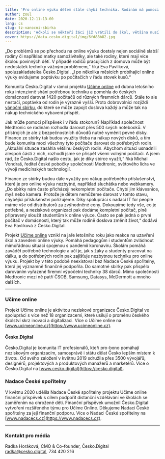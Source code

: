 ```yaml
---
title: 'Pro online výuku dětem stále chybí technika. Rodinám má pomoci vánoční sbírka „Letos vzdělání, příště ponožky“'
author: zoul
date: 2020-12-11-13-00
lang: cs
slug: tz-vanocni-sbirka
description: 'Ačkoli se někteří žáci již vrátili do škol, většina musí stále spoléhat na online výuku z domova. Řada z nich však ani po měsících distanční výuky stále nemá přístup k potřebné technice. Právě těm má pomoci vánoční finanční sbírka „Letos vzdělání, příště ponožky“, kterou organizují expertní dobrovolníci z organizace Česko.Digital v projektu Učíme online. Vybrané prostředky poslouží na nákup chybějícího počítačového příslušenství pro potřebné rodiny.'
cover: https://data.cesko.digital/img/6fd88b82.jpg
---
```


„Do problémů se po přechodu na online výuku dostaly nejen sociálně slabší rodiny či například matky samoživitelky, ale také rodiny, které mají více školou povinných dětí. V případě rodičů pracujících z domova může být nedostatek techniky vážným problémem,“ říká Eva Pavlíková, spoluzakladatelka Česko.Digital. „I po několika měsících probíhající online výuky evidujeme poptávku po počítačích v řádu  stovek kusů.“

Komunita Česko.Digital v rámci projektu [Učíme online](https://www.ucimeonline.cz) od dubna letošního roku intenzivně shání potřebnou techniku a pomohla do českých domácností darovat 1420 počítačů od různých firemních dárců. Stále to ale nestačí, poptávka od rodin je výrazně vyšší. Proto dobrovolníci rozjíždí [vánoční sbírku](https://www.ucimeonline.cz/aktivity/sbirka-pocitacu/vanocni-sbirka/), do které se může zapojit doslova každý a může tak na nákup technického vybavení přispět.

Jak může pomoci příspěvek i v řádu stokorun? Například společnost Medtronic se rodinám rozhodla darovat přes 500 svých notebooků. V přístrojích je ale z bezpečnostních důvodů nutné vyměnit pevné disky. Finance ze sbírky tak budou využity třeba na nákup nových disků, a tím bude komunita moci všechny tyto počítače darovat do potřebných rodin. „Aktuální situace zasáhla většinu českých rodin. Abychom situaci usnadnili alespoň části z nich, rozhodli jsme se přispět všemi volnými počítači. A jsem rád, že Česko.Digital našlo cestu, jak je díky sbírce využít,“ říká Michal Vondraš, ředitel české pobočky společnosti Medtronic, světového lídra ve vývoji medicínských technologií.

Finance ze sbírky budou dále využity pro nákup potřebného příslušenství, které je pro online výuku nezbytné, například sluchátka nebo webkamery. „Do sbírky nám často přicházejí nekompletní počítače. Chybí jim klávesnice, myš nebo kamera. Protože je dětem nemůžeme darovat v tomto stavu,  chybějící příslušenství pořizujeme. Díky spolupráci s nadací IT for people máme vše od distributorů za zvýhodněné ceny. Dokoupíme tedy vše, co je potřebné, a neziskové organizaci pak dodáme kompletní počítač, plně připravený sloužit studentům k online výuce. Často se pak jedná o první počítač v domácnosti, který tak může rodině doslova změnit život,“ dodává Eva Pavlíková z Česko.Digital.

Projekt [Učíme online](https://www.ucimeonline.cz) vznikl na jaře letošního roku jako reakce na uzavření škol a zavedení online výuky. Pomáhá pedagogům i studentům zvládnout mimořádnou situaci spojenou s pandemií koronaviru. Školám pomáhá zavádět potřebné technologie a učí je, jak s žáky a studenty pracovat na dálku, a do potřebných rodin pak zajišťuje nezbytnou techniku pro online výuku. Projekt by v této podobě neexistoval bez Nadace České spořitelny, která jej významně finančně podpořila. Do samotné sbírky pak přispělo darováním vyřazené firemní výpočetní techniky 38 dárců. Mimo společnosti Medtronic mezi ně patří ČSOB, Samsung, Datasys, McDermott a mnoho dalších.

---

### Učíme online

Projekt Učíme online je aktivitou neziskové organizace Česko.Digital ve spolupráci s více než 18 organizacemi, které usilují o proměnu českého školství skrz inovaci a digitalizaci. Více o Učíme online na [www.ucimeonline.cz](https://www.ucimeonline.cz).

#### Česko.Digital

Česko.Digital je komunita IT profesionálů, kteří pro-bono pomáhají neziskovým organizacím, samosprávě i státu dělat Česko lepším místem k životu. Od svého založení v květnu 2019 sdružila přes 3500 vývojářů, designérů, projektových a produktových manažerů a marketérů. Více o Česko.Digital na [www.cesko.digital](https://cesko.digital).

### Nadace České spořitelny

V květnu 2020 udělila Nadace České spořitelny projektu Učíme online finanční příspěvek s cílem podpořit distanční vzdělávání ve školách se zaměřením na ohrožené děti. Finanční příspěvek umožnil Česko.Digital vytvoření rozšířeného týmu pro Učíme Online. Děkujeme Nadaci České spořitelny za její finanční podporu. Více o Nadaci České spořitelny na [www.nadacecs.cz](https://www.nadacecs.cz).

---

### Kontakt pro média

Radka Horáková, CMO & Co-founder, Česko.Digital\
<radka@cesko.digital>, 734 420 216
